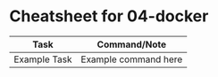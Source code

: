 # Cheatsheet for 04-docker

| Task         | Command/Note                           |
|--------------|---------------------------------------|
| Example Task | Example command here                  |

